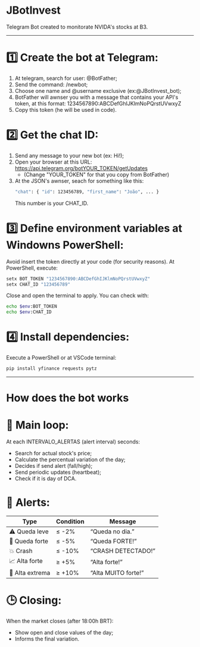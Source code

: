 # JBotInvest
Telegram Bot created to monitorate NVIDA's stocks at B3.

--- 
# 1️⃣ Create the bot at Telegram:
1. At telegram, search for user: @BotFather;
2. Send the command: /newbot;
3. Choose one name and @username exclusive (ex:@JBotInvest_bot);
4. BotFather will awnser you with a message that contains your API's token, at this format: 1234567890:ABCDefGhIJKlmNoPQrstUVwxyZ
5. Copy this token (he will be used in code).

# 2️⃣ Get the chat ID:
1. Send any message to your new bot (ex: Hi!);
2. Open your browser at this URL: https://api.telegram.org/botYOUR_TOKEN/getUpdates
   - (Change "YOUR_TOKEN" for that you copy from BotFather)
3. At the JSON's awnser, seach for something like this:
   ```bash
   "chat": { "id": 123456789, "first_name": "João", ... }
   ```
   This number is your CHAT_ID.

# 3️⃣ Define environment variables at Windowns PowerShell:
Avoid insert the token directly at your code (for security reasons).
At PowerShell, execute: 
```bash
setx BOT_TOKEN "1234567890:ABCDefGhIJKlmNoPQrstUVwxyZ"
setx CHAT_ID "123456789"
```
Close and open the terminal to apply.
You can check with:
```bash
echo $env:BOT_TOKEN
echo $env:CHAT_ID
```

# 4️⃣ Install dependencies:
Execute a PowerShell or at VSCode terminal: 
```bash
pip install yfinance requests pytz
```
---

# How does the bot works
# 🔁 Main loop:
At each INTERVALO_ALERTAS (alert interval) seconds:
- Search for actual stock's price;
- Calculate the percentual variation of the day;
- Decides if send alert (fall/high);
- Send periodic updates (heartbeat);
- Check if it is day of DCA.

# 💬 Alerts:
| Type            | Condition | Message             |
| --------------- | --------- | ------------------- |
| ⚠️ Queda leve   | ≤ -2%    | “Queda no dia.”     |
| 🚨 Queda forte  | ≤ -5%    | “Queda FORTE!”      |
| 💥 Crash        | ≤ -10%   | “CRASH DETECTADO!”  |
| 📈 Alta forte   | ≥ +5%    | “Alta forte!”       |
| 💸 Alta extrema | ≥ +10%   | “Alta MUITO forte!” |

# 🕒 Closing: 
When the market closes (after 18:00h BRT):
- Show open and close values of the day;
- Informs the final variation.
